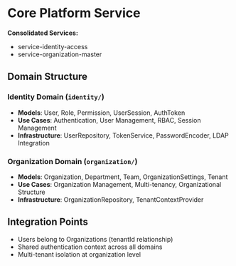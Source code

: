 # Core Platform Service

**Consolidated Services:**
- service-identity-access
- service-organization-master

## Domain Structure

### Identity Domain (`identity/`)
- **Models**: User, Role, Permission, UserSession, AuthToken
- **Use Cases**: Authentication, User Management, RBAC, Session Management
- **Infrastructure**: UserRepository, TokenService, PasswordEncoder, LDAP Integration

### Organization Domain (`organization/`)
- **Models**: Organization, Department, Team, OrganizationSettings, Tenant
- **Use Cases**: Organization Management, Multi-tenancy, Organizational Structure
- **Infrastructure**: OrganizationRepository, TenantContextProvider

## Integration Points
- Users belong to Organizations (tenantId relationship)
- Shared authentication context across all domains
- Multi-tenant isolation at organization level
